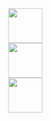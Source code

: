 
<img src="https://github.com/user-attachments/assets/52ea769c-a7dd-4493-b253-ba19b9cd1e05" width="70"> 

<br>
<img src="https://github.com/user-attachments/assets/f684ea72-5a68-445a-a932-68f146dc1116" width="70">
</br>

<img src="https://github.com/user-attachments/assets/90b3e1b7-6178-497a-9940-d5d66644b99c" width="70">


